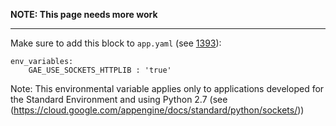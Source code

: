 **NOTE: This page needs more work**

***

Make sure to add this block to `app.yaml` (see [1393](https://github.com/python-telegram-bot/python-telegram-bot/issues/1393)):

```
env_variables:
    GAE_USE_SOCKETS_HTTPLIB : 'true'
```
Note: This environmental variable applies only to applications developed for the Standard Environment and using Python 2.7 (see (https://cloud.google.com/appengine/docs/standard/python/sockets/))